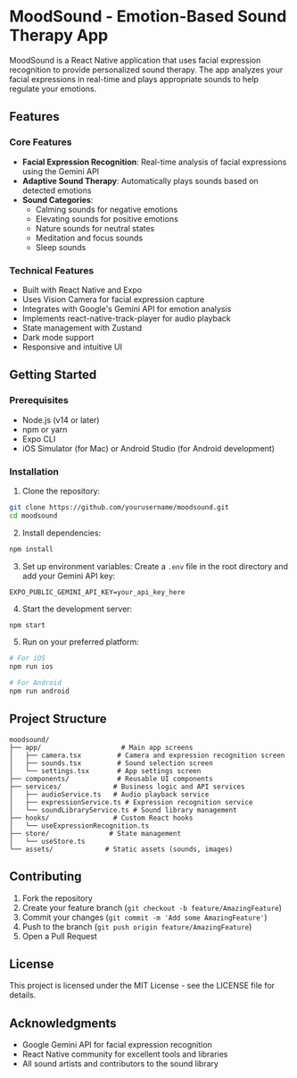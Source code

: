 # MoodSound - Emotion-Based Sound Therapy App

MoodSound is a React Native application that uses facial expression recognition to provide personalized sound therapy. The app analyzes your facial expressions in real-time and plays appropriate sounds to help regulate your emotions.

## Features

### Core Features

- **Facial Expression Recognition**: Real-time analysis of facial expressions using the Gemini API
- **Adaptive Sound Therapy**: Automatically plays sounds based on detected emotions
- **Sound Categories**:
  - Calming sounds for negative emotions
  - Elevating sounds for positive emotions
  - Nature sounds for neutral states
  - Meditation and focus sounds
  - Sleep sounds

### Technical Features

- Built with React Native and Expo
- Uses Vision Camera for facial expression capture
- Integrates with Google's Gemini API for emotion analysis
- Implements react-native-track-player for audio playback
- State management with Zustand
- Dark mode support
- Responsive and intuitive UI

## Getting Started

### Prerequisites

- Node.js (v14 or later)
- npm or yarn
- Expo CLI
- iOS Simulator (for Mac) or Android Studio (for Android development)

### Installation

1. Clone the repository:

```bash
git clone https://github.com/yourusername/moodsound.git
cd moodsound
```

2. Install dependencies:

```bash
npm install
```

3. Set up environment variables:
   Create a `.env` file in the root directory and add your Gemini API key:

```
EXPO_PUBLIC_GEMINI_API_KEY=your_api_key_here
```

4. Start the development server:

```bash
npm start
```

5. Run on your preferred platform:

```bash
# For iOS
npm run ios

# For Android
npm run android
```

## Project Structure

```
moodsound/
├── app/                    # Main app screens
│   ├── camera.tsx         # Camera and expression recognition screen
│   ├── sounds.tsx         # Sound selection screen
│   └── settings.tsx       # App settings screen
├── components/            # Reusable UI components
├── services/             # Business logic and API services
│   ├── audioService.ts   # Audio playback service
│   ├── expressionService.ts # Expression recognition service
│   └── soundLibraryService.ts # Sound library management
├── hooks/                # Custom React hooks
│   └── useExpressionRecognition.ts
├── store/               # State management
│   └── useStore.ts
└── assets/             # Static assets (sounds, images)
```

## Contributing

1. Fork the repository
2. Create your feature branch (`git checkout -b feature/AmazingFeature`)
3. Commit your changes (`git commit -m 'Add some AmazingFeature'`)
4. Push to the branch (`git push origin feature/AmazingFeature`)
5. Open a Pull Request

## License

This project is licensed under the MIT License - see the LICENSE file for details.

## Acknowledgments

- Google Gemini API for facial expression recognition
- React Native community for excellent tools and libraries
- All sound artists and contributors to the sound library
